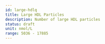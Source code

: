 ```yaml
---
id: large-hdlq
title: Large HDL Particles
description: Number of large HDL particles
status: draft
unit: nmol/L
range: 5036 - 17885
---
```


